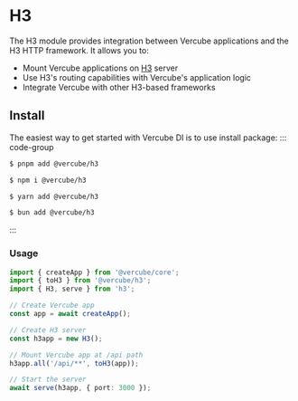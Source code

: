 # H3
The H3 module provides integration between Vercube applications and the H3 HTTP framework. 
It allows you to:

- Mount Vercube applications on [H3](https://h3.dev) server
- Use H3's routing capabilities with Vercube's application logic
- Integrate Vercube with other H3-based frameworks


## Install
The easiest way to get started with Vercube DI is to use install package:
::: code-group

```bash [pnpm]
$ pnpm add @vercube/h3
```
```bash [npm]
$ npm i @vercube/h3
```
```bash [yarn]
$ yarn add @vercube/h3
```
```bash [bun]
$ bun add @vercube/h3
```
:::

### Usage

```ts
import { createApp } from '@vercube/core';
import { toH3 } from '@vercube/h3';
import { H3, serve } from 'h3';

// Create Vercube app
const app = await createApp();

// Create H3 server
const h3app = new H3();

// Mount Vercube app at /api path
h3app.all('/api/**', toH3(app));

// Start the server
await serve(h3app, { port: 3000 });
```